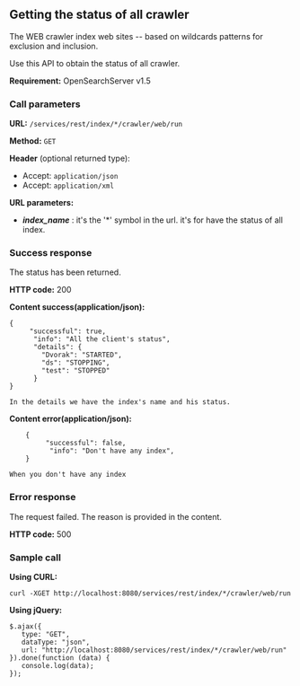## Getting the status of all crawler

The WEB crawler index web sites -- based on wildcards patterns for exclusion and inclusion.

Use this API to obtain the status of all crawler.

**Requirement:** OpenSearchServer v1.5

### Call parameters

**URL:** ```/services/rest/index/*/crawler/web/run```


**Method:** ```GET```

**Header** (optional returned type):
- Accept: ```application/json```
- Accept: ```application/xml```

**URL parameters:**
- _**index_name**_ : it's the '*' symbol in the url. it's for have the status of all index.
### Success response
The status has been returned.

**HTTP code:**
200

**Content success(application/json):**

    {
         "successful": true,
          "info": "All the client's status",
          "details": {
            "Dvorak": "STARTED",
            "ds": "STOPPING",
            "test": "STOPPED"
          }
    }

```In the details we have the index's name and his status.```

**Content error(application/json):**

        {
             "successful": false,
              "info": "Don't have any index",
        }

```When you don't have any index```




### Error response

The request failed. The reason is provided in the content.

**HTTP code:**
500

### Sample call

**Using CURL:**

    curl -XGET http://localhost:8080/services/rest/index/*/crawler/web/run


**Using jQuery:**

    $.ajax({
       type: "GET",
       dataType: "json",
       url: "http://localhost:8080/services/rest/index/*/crawler/web/run"
    }).done(function (data) {
       console.log(data);
    });
